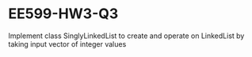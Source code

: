 # EE599-HW3-Q3
Implement class SinglyLinkedList to create and operate on LinkedList by taking input vector of integer values
